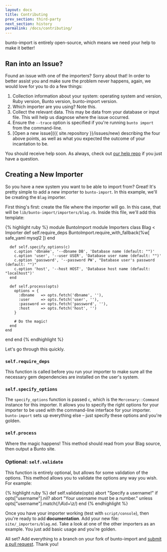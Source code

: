 ```yaml
---
layout: docs
title: Contributing
prev_section: third-party
next_section: history
permalink: /docs/contributing/
---
```


bunto-import is entirely open-source, which means we need your help to make it better!

## Ran into an Issue?

Found an issue with one of the importers? Sorry about that! In order to better assist you and make sure the problem never happens, again, we would love for you to do a few things:

1. Collection information about your system: operating system and version, Ruby version, Bunto version, bunto-import version.
2. Which importer are you using? Note this.
3. Collect the relevant data. This may be data from your database or input file. This will help us diagnose where the issue occurred.
4. Ensure the `--trace` option is specified if you're running `bunto import` from the command-line.
4. [Open a new issue]({{ site.repository }}/issues/new) describing the four above points, as well as what you expected the outcome of your incantation to be.

You should receive help soon. As always, check out [our help repo](https://github.com/bunto/bunto-help) if you just have a question.

## Creating a New Importer

So you have a new system you want to be able to import from? Great! It's pretty simple to add a new importer to `bunto-import`. In this example, we'll be creating the `Blag` importer.

First thing's first: create the file where the importer will go. In this case, that will be `lib/bunto-import/importers/blag.rb`.
Inside this file, we'll add this template:

{% highlight ruby %}
module BuntoImport
  module Importers
    class Blag < Importer
      def self.require_deps
        BuntoImport.require_with_fallback(%w[
          safe_yaml
          mysql2
        ])
      end

      def self.specify_options(c)
        c.option 'dbname', '--dbname DB', 'Database name (default: "")'
        c.option 'user', '--user USER', 'Database user name (default: "")'
        c.option 'password', '--password PW', "Database user's password (default: "")"
        c.option 'host', '--host HOST', 'Database host name (default: "localhost")'
      end

      def self.process(opts)
        options = {
          :dbname   => opts.fetch('dbname', ''),
          :user     => opts.fetch('user', ''),
          :password => opts.fetch('password', ''),
          :host     => opts.fetch('host', '')
        }

        # Do the magic!
      end
    end
  end
end
{% endhighlight %}

Let's go through this quickly.

### `self.require_deps`

This function is called before you run your importer to make sure all the necessary gem dependencies are installed on the user's system.

### `self.specify_options`

The `specify_options` function is passed `c`, which is the `Mercenary::Command` instance for this importer. It allows you to specify the right options for your importer to be used with the command-line interface for your importer. `bunto-import` sets up everything else – just specify these options and you're golden.

### `self.process`

Where the magic happens! This method should read from your Blag source, then output a Bunto site.

### Optional: `self.validate`

This function is entirely optional, but allows for some validation of the options. This method allows you to validate the options any way you wish. For example:

{% highlight ruby %}
def self.validate(opts)
  abort "Specify a username!" if opts["username"].nil?
  abort "Your username must be a number." unless opts["username"].match(/\A\d+\z/)
end
{% endhighlight %}

Once you have your importer working (test with `script/console`), then you're ready to add **documentation**. Add your new file: `site/_importers/blag.md`. Take a look at one of the other importers as an example. You just add basic usage and you're golden.

All set? Add everything to a branch on your fork of bunto-import and [submit a pull request](https://github.com/bunto/bunto-import/compare/). Thank you!
